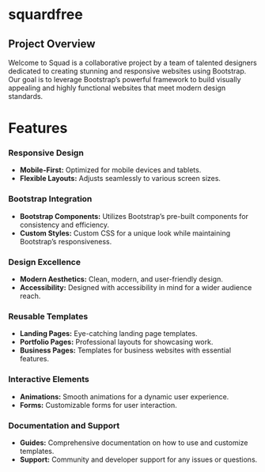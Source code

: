# squardfree

## Project Overview

Welcome to Squad is a collaborative project by a team of talented designers dedicated to creating stunning and responsive websites using Bootstrap. Our goal is to leverage Bootstrap’s powerful framework to build visually appealing and highly functional websites that meet modern design standards.

# Features

### **Responsive Design**
- **Mobile-First:** Optimized for mobile devices and tablets.
- **Flexible Layouts:** Adjusts seamlessly to various screen sizes.

### **Bootstrap Integration**
- **Bootstrap Components:** Utilizes Bootstrap’s pre-built components for consistency and efficiency.
- **Custom Styles:** Custom CSS for a unique look while maintaining Bootstrap’s responsiveness.

### **Design Excellence**
- **Modern Aesthetics:** Clean, modern, and user-friendly design.
- **Accessibility:** Designed with accessibility in mind for a wider audience reach.

### **Reusable Templates**
- **Landing Pages:** Eye-catching landing page templates.
- **Portfolio Pages:** Professional layouts for showcasing work.
- **Business Pages:** Templates for business websites with essential features.

### **Interactive Elements**
- **Animations:** Smooth animations for a dynamic user experience.
- **Forms:** Customizable forms for user interaction.

### **Documentation and Support**
- **Guides:** Comprehensive documentation on how to use and customize templates.
- **Support:** Community and developer support for any issues or questions.
